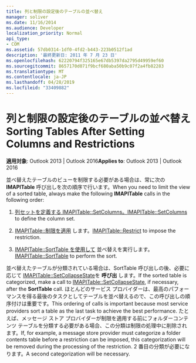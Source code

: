 ```yaml
---
title: 列と制限の設定後のテーブルの並べ替え
manager: soliver
ms.date: 11/16/2014
ms.audience: Developer
localization_priority: Normal
api_type:
- COM
ms.assetid: 57db0314-1df0-4fd2-b443-223b0512f1ad
description: '最終更新日: 2011 年 7 月 23 日'
ms.openlocfilehash: 62220794f325165e67db5397da2795d49959ef60
ms.sourcegitcommit: 8657170d071f9bcf680aba50b9c07f2a4fb82283
ms.translationtype: MT
ms.contentlocale: ja-JP
ms.lasthandoff: 04/28/2019
ms.locfileid: "33409882"
---
```

# <a name="sorting-tables-after-setting-columns-and-restrictions"></a><span data-ttu-id="076bf-103">列と制限の設定後のテーブルの並べ替え</span><span class="sxs-lookup"><span data-stu-id="076bf-103">Sorting Tables After Setting Columns and Restrictions</span></span>

  
  
<span data-ttu-id="076bf-104">**適用対象**: Outlook 2013 | Outlook 2016</span><span class="sxs-lookup"><span data-stu-id="076bf-104">**Applies to**: Outlook 2013 | Outlook 2016</span></span> 
  
<span data-ttu-id="076bf-105">並べ替えたテーブルのビューを制限する必要がある場合は、常に次の **IMAPITable** 呼び出しを次の順序で行います。</span><span class="sxs-lookup"><span data-stu-id="076bf-105">When you need to limit the view of a sorted table, always make the following **IMAPITable** calls in the following order:</span></span> 
  
1. <span data-ttu-id="076bf-106">[列セットを定義する IMAPITable::SetColumns。](imapitable-setcolumns.md)</span><span class="sxs-lookup"><span data-stu-id="076bf-106">[IMAPITable::SetColumns](imapitable-setcolumns.md) to define the column set.</span></span> 
    
2. <span data-ttu-id="076bf-107">[IMAPITable::制限を適用](imapitable-restrict.md) します。</span><span class="sxs-lookup"><span data-stu-id="076bf-107">[IMAPITable::Restrict](imapitable-restrict.md) to impose the restriction.</span></span> 
    
3. <span data-ttu-id="076bf-108">[IMAPITable::SortTable を使用して](imapitable-sorttable.md) 並べ替えを実行します。</span><span class="sxs-lookup"><span data-stu-id="076bf-108">[IMAPITable::SortTable](imapitable-sorttable.md) to perform the sort.</span></span> 
    
<span data-ttu-id="076bf-109">並べ替えたテーブルが分類されている場合は、SortTable 呼び出しの後、必要に応じて [IMAPITable::SetCollapseState](imapitable-setcollapsestate.md)を **呼び出** します。</span><span class="sxs-lookup"><span data-stu-id="076bf-109">If the sorted table is categorized, make a call to [IMAPITable::SetCollapseState](imapitable-setcollapsestate.md), if necessary, after the **SortTable** call.</span></span> <span data-ttu-id="076bf-110">ほとんどのサービス プロバイダーは、最高のパフォーマンスを得る最後のタスクとしてテーブルを並べ替えるので、この呼び出しの順序付けは重要です。</span><span class="sxs-lookup"><span data-stu-id="076bf-110">This ordering of calls is important because most service providers sort a table as the last task to achieve the best performance.</span></span> <span data-ttu-id="076bf-111">たとえば、メッセージ ストア プロバイダーが制限を適用する前にフォルダーコンテンツ テーブルを分類する必要がある場合、この分類は制限の処理中に削除されます。</span><span class="sxs-lookup"><span data-stu-id="076bf-111">If, for example, a message store provider must categorize a folder contents table before a restriction can be imposed, this categorization will be removed during the processing of the restriction.</span></span> <span data-ttu-id="076bf-112">2 番目の分類が必要になります。</span><span class="sxs-lookup"><span data-stu-id="076bf-112">A second categorization will be necessary.</span></span> 
  

